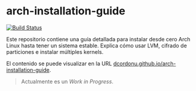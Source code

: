 # arch-installation-guide

[![Build Status](https://github.com/dcordonu/arch-installation-guide/workflows/update%20github%20pages/badge.svg?event=push)](https://github.com/dcordonu/arch-installation-guide/actions?query=workflow%3A%22update+github+pages%22)

Este repositorio contiene una guía detallada para instalar desde cero Arch Linux hasta tener un sistema estable. Explica cómo usar LVM, cifrado de particiones e instalar múltiples kernels.

El contenido se puede visualizar en la URL [dcordonu.github.io/arch-installation-guide](https://dcordonu.github.io/arch-installation-guide).

>Actualmente es un *Work in Progress*.
